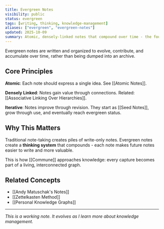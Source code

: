 ```yaml
---
title: Evergreen Notes
visibility: public
status: evergreen
tags: [writing, thinking, knowledge-management]
aliases: ["evergreen", "evergreen-notes"]
updated: 2025-10-09
summary: Atomic, densely-linked notes that compound over time - the foundation of personal knowledge management.
---
```


Evergreen notes are written and organized to evolve, contribute, and accumulate over time, rather than being dumped into an archive.

## Core Principles

**Atomic**: Each note should express a single idea. See [[Atomic Notes]].

**Densely Linked**: Notes gain value through connections. Related: [[Associative Linking Over Hierarchies]].

**Iterative**: Notes improve through revision. They start as [[Seed Notes]], grow through use, and eventually reach evergreen status.

## Why This Matters

Traditional note-taking creates piles of write-only notes. Evergreen notes create a **thinking system** that compounds - each note makes future notes easier to write and more valuable.

This is how [[Commune]] approaches knowledge: every capture becomes part of a living, interconnected graph.

## Related Concepts

- [[Andy Matuschak's Notes]]
- [[Zettelkasten Method]]
- [[Personal Knowledge Graphs]]

---

*This is a working note. It evolves as I learn more about knowledge management.*

